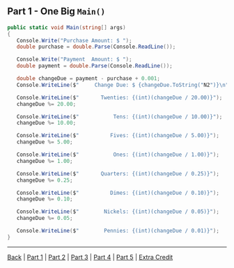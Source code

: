 Part 1 - One Big `Main()`
---

```cs
public static void Main(string[] args)
{
   Console.Write("Purchase Amount: $ ");
   double purchase = double.Parse(Console.ReadLine());

   Console.Write("Payment  Amount: $ ");
   double payment = double.Parse(Console.ReadLine());

   double changeDue = payment - purchase + 0.001;
   Console.WriteLine($"     Change Due: $ {changeDue.ToString("N2")}\n");

   Console.WriteLine($"       Twenties: {(int)(changeDue / 20.00)}");
   changeDue %= 20.00;

   Console.WriteLine($"           Tens: {(int)(changeDue / 10.00)}");
   changeDue %= 10.00;

   Console.WriteLine($"          Fives: {(int)(changeDue / 5.00)}");
   changeDue %= 5.00;

   Console.WriteLine($"           Ones: {(int)(changeDue / 1.00)}");
   changeDue %= 1.00;

   Console.WriteLine($"       Quarters: {(int)(changeDue / 0.25)}");
   changeDue %= 0.25;

   Console.WriteLine($"          Dimes: {(int)(changeDue / 0.10)}");
   changeDue %= 0.10;

   Console.WriteLine($"        Nickels: {(int)(changeDue / 0.05)}");
   changeDue %= 0.05;

   Console.WriteLine($"        Pennies: {(int)(changeDue / 0.01)}");
}
```

---

[Back](ReadMe.md)
| [Part 1](Part%201.md)
| [Part 2](Part%202.md)
| [Part 3](Part%203.md)
| [Part 4](Part%204.md)
| [Part 5](Part%205.md)
| [Extra Credit](Extra%20Credit.md)
